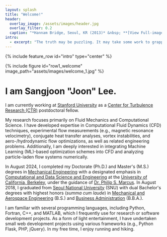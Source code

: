 ```yaml
---
layout: splash
title: "Welcome!"
header:
  overlay_image: /assets/images/header.jpg
  overlay_filter: 0.2
  caption: "*Hannam Bridge, Seoul, KR (2013)* &nbsp; **[View Full-image](https://sangjoonlee.info/assets/photographs/hannam_bridge_seoul_2013.jpg)**"
intro: 
  - excerpt: "The truth may be puzzling. It may take some work to grapple with. It may be counterintuitive. It may contradict deeply held prejudices. It may not be consonant with what we desperately want to be true. **But our preferences do not determine what's true.** &nbsp; <small>- *Carl Sagan*</small>"
---
```


{% include feature_row id="intro" type="center" %}

{% include figure id="row1_welcome" image_path="assets/images/welcome_1.jpg" %}

# I am Sangjoon "Joon" Lee.

I am currently working at [Stanford University](https://www.stanford.edu/) as a [Center for Turbulence Research (CTR)](https://ctr.stanford.edu/) postdoctoral fellow.

My research focuses primarily on Fluid Mechanics and Computational Science. I have developed expertise in Computational Fluid Dynamics (CFD) techniques, experimental flow measurements (e.g., magnetic resonance velocimetry), conjugate heat transfer analyses, vortex instabilities, and aero-/hydrodynamic flow optimizations, as well as related engineering problems. Additionally, I am deeply interested in integrating Machine Learning (ML)-based optimization schemes into CFD and analyzing particle-laden flow systems numerically.

In August 2024, I completed my Doctorate (Ph.D.) and Master's (M.S.) degrees in [Mechanical Engineering](https://me.berkeley.edu/) with a designated emphasis in [Computational and Data Science and Engineering](https://data.berkeley.edu/decdse/) at the [University of California, Berkeley](https://www.berkeley.edu/), under the guidance of [Dr. Philip S. Marcus](https://me.berkeley.edu/people/philip-s-marcus/). In August 2018, I graduated from [Seoul National University](https://useoul.edu/) (SNU) with dual Bachelor's degrees with highest honors (*summa cum laude*) in [Mechanical and Aerospace Engineering](http://me.snu.ac.kr/en) (B.S.) and [Business Administration](http://cba.snu.ac.kr/en) (B.B.A.).

<!-- I was a researcher in the [Energy and Environmental Flow Lab](http://eeflow.snu.ac.kr/) at SNU, directed by [Dr. Wontae Hwang](http://me.snu.ac.kr/node/141). Under the guidance of [Dr. Haecheon Choi](http://me.snu.ac.kr/node/116), I wrote my B.S. thesis, "Large eddy simulation of flow around a rotating small vertical axis wind turbine using an immersed boundary method." -->

I am familiar with several programming languages, including Python, Fortran, C++, and MATLAB, which I frequently use for research or software development projects. As a form of light entertainment, I have undertaken small web development projects using various frameworks (e.g., Python Flask, PHP, jQuery). In my free time, I enjoy running and hiking.
<style>
figure {
	margin-bottom: 0px;
}
</style>